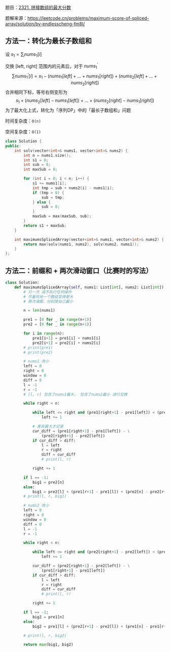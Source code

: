 题目：[2321. 拼接数组的最大分数](https://leetcode.cn/problems/maximum-score-of-spliced-array/)

题解来源：https://leetcode.cn/problems/maximum-score-of-spliced-array/solution/by-endlesscheng-fm8l/

## 方法一：转化为最长子数组和

设 $s_1 = \sum_{i}nums_1[i]$

交换 [left, right] 范围内的元素后，对于 $nums_1^{\prime}$
$$
\sum nums_1^{\prime}[i] = s_1 - (nums_1[left] + ... + nums_1[right]) + (nums_2[left] + ... + nums_2[right])
$$
合并相同下标，等号右侧变形为
$$
s_1 + (nums_2[left] - nums_1[left]) + ... + (nums_2[right] - nums_1[right])
$$
为了最大化上式，转化为「序列DP」中的「最长子数组和」问题

时间复杂度：`O(n)`

空间复杂度：`O(1)`

```cpp
class Solution {
public:
    int solv(vector<int>& nums1, vector<int>& nums2) {
        int n = nums1.size();
        int s1 = 0;
        int sub = 0;
        int maxSub = 0;

        for (int i = 0; i < n; i++) {
            s1 += nums1[i];
            int tmp = sub + nums2[i] - nums1[i];
            if (tmp > 0) {
                sub = tmp;
            } else {
                sub = 0;
            }
            maxSub = max(maxSub, sub);
        }
        return s1 + maxSub;
    }

    int maximumsSplicedArray(vector<int>& nums1, vector<int>& nums2) {
        return max(solv(nums1, nums2), solv(nums2, nums1));
    }
};
```

## 方法二：前缀和 + 两次滑动窗口（比赛时的写法）

```python
class Solution:
    def maximumsSplicedArray(self, nums1: List[int], nums2: List[int]) -> int:
        # 只一次 或不执行任何操作
        # 尽量将另一个数组变得更大
        # 两次滑窗，分别使自己最小

        n = len(nums1)

        pre1 = [0 for _ in range(n+1)]
        pre2 = [0 for _ in range(n+1)]

        for i in range(n):
            pre1[i+1] = pre1[i] + nums1[i]
            pre2[i+1] = pre2[i] + nums2[i]
        # print(pre1)
        # print(pre2)

        # nums1 改小
        left = 0
        right = 0
        window = 0
        diff = 0
        l = -1
        r = -1
        # [l, r] 包含了nums1最大， 包含了nums2最小 进行交换

        while right < n:

            while left <= right and (pre1[right+1] - pre1[left]) < (pre2[right+1] - pre2[left]):
                left += 1

            # 差异最大才记录
            cur_diff = (pre1[right+1] - pre1[left]) - \
                (pre2[right+1] - pre2[left])
            if cur_diff > diff:
                l = left
                r = right
                diff = cur_diff
                # print(l, r)

            right += 1

        if l == -1:
            big1 = pre2[n]
        else:
            big1 = pre2[l] + (pre1[r+1] - pre1[l]) + (pre2[n] - pre2[r+1])
        # print(l, r, big1)

        # nums2 改小
        left = 0
        right = 0
        window = 0
        diff = 0
        l = -1
        r = -1

        while right < n:

            while left <= right and (pre2[right+1] - pre2[left]) < (pre1[right+1] - pre1[left]):
                left += 1

            cur_diff = (pre2[right+1] - pre2[left]) - \
                (pre1[right+1] - pre1[left])
            if cur_diff > diff:
                l = left
                r = right
                diff = cur_diff
                # print(l, r)

            right += 1

        if l == -1:
            big2 = pre1[n]
        else:
            big2 = pre1[l] + (pre2[r+1] - pre2[l]) + (pre1[n] - pre1[r+1])

        # print(l, r, big2)

        return max(big1, big2)
```


